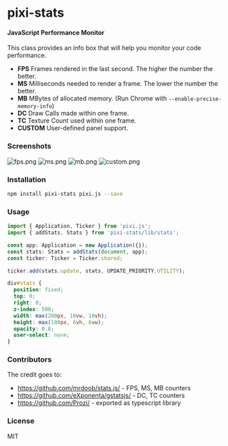 pixi-stats
========

#### JavaScript Performance Monitor ####

This class provides an info box that will help you monitor your code performance.

* **FPS** Frames rendered in the last second. The higher the number the better.
* **MS** Milliseconds needed to render a frame. The lower the number the better.
* **MB** MBytes of allocated memory. (Run Chrome with `--enable-precise-memory-info`)
* **DC** Draw Calls made within one frame.
* **TC** Texture Count used within one frame.
* **CUSTOM** User-defined panel support.


### Screenshots ###

![fps.png](https://raw.githubusercontent.com/mrdoob/stats.js/master/files/fps.png)
![ms.png](https://raw.githubusercontent.com/mrdoob/stats.js/master/files/ms.png)
![mb.png](https://raw.githubusercontent.com/mrdoob/stats.js/master/files/mb.png)
![custom.png](https://raw.githubusercontent.com/mrdoob/stats.js/master/files/custom.png)


### Installation ###
```bash
npm install pixi-stats pixi.js --save
```

### Usage ###
```typescript
import { Application, Ticker } from 'pixi.js';
import { addStats, Stats } from 'pixi-stats/lib/stats';

const app: Application = new Application({});
const stats: Stats = addStats(document, app);
const ticker: Ticker = Ticker.shared;

ticker.add(stats.update, stats, UPDATE_PRIORITY.UTILITY);
```

```css
div#stats {
  position: fixed;
  top: 0;
  right: 0;
  z-index: 500;
  width: max(200px, 10vw, 10vh);
  height: max(100px, 6vh, 6vw);
  opacity: 0.8;
  user-select: none;
}
```

### Contributors ###

The credit goes to:
- https://github.com/mrdoob/stats.js/ - FPS, MS, MB counters
- https://github.com/eXponenta/gstatsjs/ - DC, TC counters
- https://github.com/Prozi/ - exported as typescript library

### License ###

MIT

